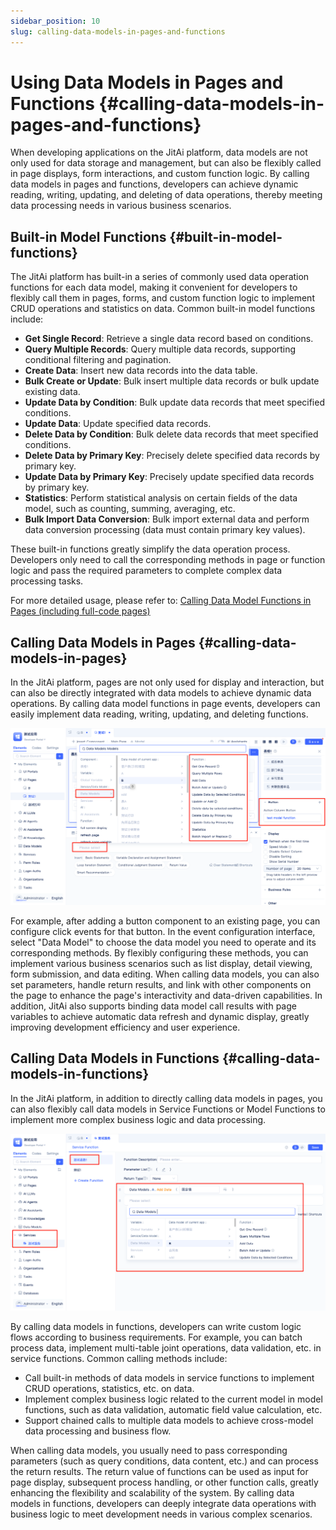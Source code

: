 ```yaml
---
sidebar_position: 10
slug: calling-data-models-in-pages-and-functions
---
```


# Using Data Models in Pages and Functions {#calling-data-models-in-pages-and-functions}

When developing applications on the JitAi platform, data models are not only used for data storage and management, but can also be flexibly called in page displays, form interactions, and custom function logic. By calling data models in pages and functions, developers can achieve dynamic reading, writing, updating, and deleting of data operations, thereby meeting data processing needs in various business scenarios.

## Built-in Model Functions {#built-in-model-functions}

The JitAi platform has built-in a series of commonly used data operation functions for each data model, making it convenient for developers to flexibly call them in pages, forms, and custom function logic to implement CRUD operations and statistics on data. Common built-in model functions include:

- **Get Single Record**: Retrieve a single data record based on conditions.
- **Query Multiple Records**: Query multiple data records, supporting conditional filtering and pagination.
- **Create Data**: Insert new data records into the data table.
- **Bulk Create or Update**: Bulk insert multiple data records or bulk update existing data.
- **Update Data by Condition**: Bulk update data records that meet specified conditions.
- **Update Data**: Update specified data records.
- **Delete Data by Condition**: Bulk delete data records that meet specified conditions.
- **Delete Data by Primary Key**: Precisely delete specified data records by primary key.
- **Update Data by Primary Key**: Precisely update specified data records by primary key.
- **Statistics**: Perform statistical analysis on certain fields of the data model, such as counting, summing, averaging, etc.
- **Bulk Import Data Conversion**: Bulk import external data and perform data conversion processing (data must contain primary key values).

These built-in functions greatly simplify the data operation process. Developers only need to call the corresponding methods in page or function logic and pass the required parameters to complete complex data processing tasks.

For more detailed usage, please refer to: [Calling Data Model Functions in Pages (including full-code pages)](../calling-business-elements-in-pages/calling-data-model-functions-in-pages.md)

## Calling Data Models in Pages {#calling-data-models-in-pages}

In the JitAi platform, pages are not only used for display and interaction, but can also be directly integrated with data models to achieve dynamic data operations. By calling data model functions in page events, developers can easily implement data reading, writing, updating, and deleting functions.

![](./img/page-use-model.png)

For example, after adding a button component to an existing page, you can configure click events for that button. In the event configuration interface, select "Data Model" to choose the data model you need to operate and its corresponding methods. By flexibly configuring these methods, you can implement various business scenarios such as list display, detail viewing, form submission, and data editing. When calling data models, you can also set parameters, handle return results, and link with other components on the page to enhance the page's interactivity and data-driven capabilities.
In addition, JitAi also supports binding data model call results with page variables to achieve automatic data refresh and dynamic display, greatly improving development efficiency and user experience.

## Calling Data Models in Functions {#calling-data-models-in-functions}

In the JitAi platform, in addition to directly calling data models in pages, you can also flexibly call data models in Service Functions or Model Functions to implement more complex business logic and data processing.

![](./img/func-use-model.png)

By calling data models in functions, developers can write custom logic flows according to business requirements. For example, you can batch process data, implement multi-table joint operations, data validation, etc. in service functions. Common calling methods include:

- Call built-in methods of data models in service functions to implement CRUD operations, statistics, etc. on data.
- Implement complex business logic related to the current model in model functions, such as data validation, automatic field value calculation, etc.
- Support chained calls to multiple data models to achieve cross-model data processing and business flow.

When calling data models, you usually need to pass corresponding parameters (such as query conditions, data content, etc.) and can process the return results. The return value of functions can be used as input for page display, subsequent process handling, or other function calls, greatly enhancing the flexibility and scalability of the system.
By calling data models in functions, developers can deeply integrate data operations with business logic to meet development needs in various complex scenarios.